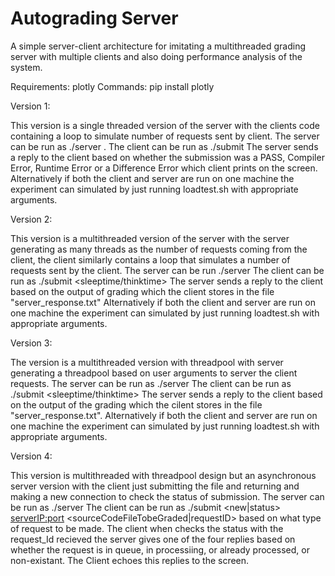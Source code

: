 # Autograding Server

A simple server-client architecture for imitating a multithreaded grading server with multiple clients and also doing performance analysis of the system.

Requirements:
	plotly
Commands:
	pip install plotly
	


Version 1:

This version is a single threaded version of the server with the clients code containing a loop to simulate number of requests sent by client.
The server can be run as ./server <port no>.
The client can be run as ./submit <server ip:port> <source file to be graded>
The server sends a reply to the client based on whether the submission was a PASS, Compiler Error, Runtime Error or a Difference Error which client prints on the screen.
Alternatively if both the client and server are run on one machine the experiment can simulated by just running loadtest.sh with appropriate arguments.

Version 2:

This version is a multithreaded version of the server with the server generating as many threads as the number of requests coming from the client, the client similarly contains a loop that simulates a number of requests sent by the client.
The server can be run ./server <port no.>
The client can be run as ./submit <server ip:port> <testfile> <num req to be graded> <sleeptime/thinktime> <Timeoutinseconds>
The server sends a reply to the client based on the output of grading which the client stores in the file "server_response.txt"
Alternatively if both the client and server are run on one machine the experiment can simulated by just running loadtest.sh with appropriate arguments.

Version 3:

The version is a multithreaded version with threadpool with server generating a threadpool based on user arguments to server the client requests.
The server can be run as ./server <port no.> <thread pool size>
The client can be run as ./submit <server ip:port> <testfile> <num req to be graded> <sleeptime/thinktime> <Timeoutinseconds>
The server sends a reply to the client based on the output of the grading which the cilent stores in the file "server_response.txt".
Alternatively if both the client and server are run on one machine the experiment can simulated by just running loadtest.sh with appropriate arguments.

Version 4:

This version is multithreaded with threadpool design but an asynchronous server version with the client just submitting the file and returning and making a new connection to check the status of submission.
The server can be run as ./server <port no.> <thread pool size>
The client can be run as ./submit  <new|status> <serverIP:port> <sourceCodeFileTobeGraded|requestID>  based on what type of request to be made.
The client when checks the status with the request_Id recieved the server gives one of the four replies based on whether the request is in queue, in processiing, or already processed, or non-existant.
The Client echoes this replies to the screen.

